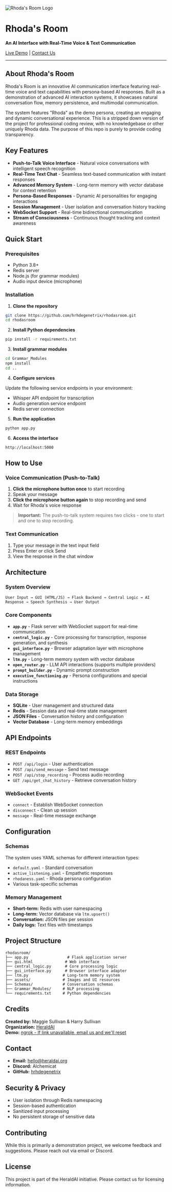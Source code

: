 ![Rhoda's Room Logo](assets/Rhoda_room_logo_no_bg.png)

# Rhoda's Room

**An AI Interface with Real-Time Voice & Text Communication**

[Live Demo](https://pegasus-beloved-goose.ngrok-free.app/) | [Contact Us](mailto:hello@heraldai.org)

---

## About Rhoda's Room

Rhoda's Room is an innovative AI communication interface featuring real-time voice and text capabilities with persona-based AI responses. Built as a demonstration of advanced AI interaction systems, it showcases natural conversation flow, memory persistence, and multimodal communication.

The system features "Rhoda" as the demo persona, creating an engaging and dynamic conversational experience. This is a stripped down version of the project for professional coding review, with no knowledgebase or other uniquely Rhoda data. The purpose of this repo is purely to provide coding transparency.

## Key Features

- **Push-to-Talk Voice Interface** - Natural voice conversations with intelligent speech recognition
- **Real-Time Text Chat** - Seamless text-based communication with instant responses  
- **Advanced Memory System** - Long-term memory with vector database for context retention
- **Persona-Based Responses** - Dynamic AI personalities for engaging interactions
- **Session Management** - User isolation and conversation history tracking
- **WebSocket Support** - Real-time bidirectional communication
- **Stream of Consciousness** - Continuous thought tracking and context awareness

## Quick Start

### Prerequisites

- Python 3.8+
- Redis server
- Node.js (for grammar modules)
- Audio input device (microphone)

### Installation

1. **Clone the repository**
```bash
git clone https://github.com/hrhdegenetrix/rhodasroom.git
cd rhodasroom
```

2. **Install Python dependencies**
```bash
pip install -r requirements.txt
```

3. **Install grammar modules**
```bash
cd Grammar_Modules
npm install
cd ..
```

4. **Configure services**

Update the following service endpoints in your environment:
- Whisper API endpoint for transcription
- Audio generation service endpoint  
- Redis server connection

5. **Run the application**
```bash
python app.py
```

6. **Access the interface**
```
http://localhost:5000
```

## How to Use

### Voice Communication (Push-to-Talk)

1. **Click the microphone button once** to start recording
2. Speak your message
3. **Click the microphone button again** to stop recording and send
4. Wait for Rhoda's voice response

> **Important:** The push-to-talk system requires two clicks - one to start and one to stop recording.

### Text Communication

1. Type your message in the text input field
2. Press Enter or click Send
3. View the response in the chat window

## Architecture

### System Overview

```
User Input → GUI (HTML/JS) → Flask Backend → Central Logic → AI Response → Speech Synthesis → User Output
```

### Core Components

- **`app.py`** - Flask server with WebSocket support for real-time communication
- **`central_logic.py`** - Core processing for transcription, response generation, and synthesis
- **`gui_interface.py`** - Browser adaptation layer with microphone management
- **`ltm.py`** - Long-term memory system with vector database
- **`open_router.py`** - LLM API interactions (supports multiple providers)
- **`prompt_builder.py`** - Dynamic prompt construction
- **`executive_functioning.py`** - Persona configurations and special instructions

### Data Storage

- **SQLite** - User management and structured data
- **Redis** - Session data and real-time state management
- **JSON Files** - Conversation history and configuration
- **Vector Database** - Long-term memory embeddings

## API Endpoints

### REST Endpoints

- `POST /api/login` - User authentication
- `POST /api/send_message` - Send text message
- `POST /api/stop_recording` - Process audio recording
- `GET /api/get_chat_history` - Retrieve conversation history

### WebSocket Events

- `connect` - Establish WebSocket connection
- `disconnect` - Clean up session
- `message` - Real-time message exchange

## Configuration

### Schemas

The system uses YAML schemas for different interaction types:
- `default.yaml` - Standard conversation
- `active_listening.yaml` - Empathetic responses
- `rhodaness.yaml` - Rhoda persona configuration
- Various task-specific schemas

### Memory Management

- **Short-term:** Redis with user namespacing
- **Long-term:** Vector database via `ltm.upsert()`
- **Conversation:** JSON files per session
- **Daily logs:** Text files with timestamps

## Project Structure

```
rhodasroom/
├── app.py                 # Flask application server
├── gui.html              # Web interface
├── central_logic.py      # Core processing logic
├── gui_interface.py      # Browser interface adapter
├── ltm.py               # Long-term memory system
├── assets/              # Images and UI resources
├── Schemas/             # Conversation schemas
├── Grammar_Modules/     # NLP processing
└── requirements.txt     # Python dependencies
```

## Credits

**Created by:** Maggie Sullivan & Harry Sullivan  
**Organization:** [HeraldAI](https://heraldai.org)  
**Demo:** [ngrok - If link unavailable, email us and we'll reset](https://pegasus-beloved-goose.ngrok-free.app/)

## Contact

- **Email:** [hello@heraldai.org](mailto:hello@heraldai.org)
- **Discord:** Alchemicat
- **GitHub:** [hrhdegenetrix](https://github.com/hrhdegenetrix)

## Security & Privacy

- User isolation through Redis namespacing
- Session-based authentication
- Sanitized input processing
- No persistent storage of sensitive data

## Contributing

While this is primarily a demonstration project, we welcome feedback and suggestions. Please reach out via email or Discord.

## License

This project is part of the HeraldAI initiative. Please contact us for licensing information.

